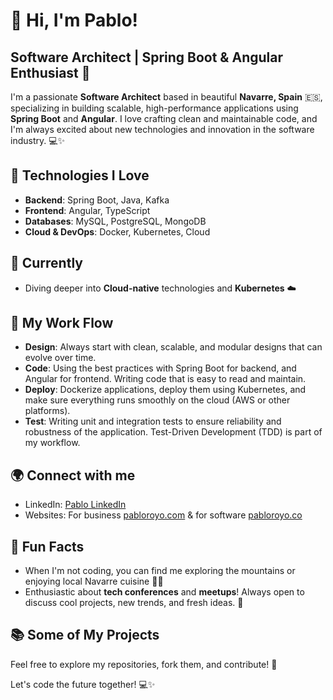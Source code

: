 # 👋 Hi, I'm Pablo! 

## Software Architect | Spring Boot & Angular Enthusiast 🚀

I'm a passionate **Software Architect** based in beautiful **Navarre, Spain** 🇪🇸, specializing in building scalable, high-performance applications using **Spring Boot** and **Angular**. I love crafting clean and maintainable code, and I'm always excited about new technologies and innovation in the software industry. 💻✨

## 🚀 Technologies I Love

- **Backend**: Spring Boot, Java, Kafka
- **Frontend**: Angular, TypeScript
- **Databases**: MySQL, PostgreSQL, MongoDB
- **Cloud & DevOps**: Docker, Kubernetes, Cloud

## 🌱 Currently

- Diving deeper into **Cloud-native** technologies and **Kubernetes** ☁️

## 🔧 My Work Flow

- **Design**: Always start with clean, scalable, and modular designs that can evolve over time.
- **Code**: Using the best practices with Spring Boot for backend, and Angular for frontend. Writing code that is easy to read and maintain.
- **Deploy**: Dockerize applications, deploy them using Kubernetes, and make sure everything runs smoothly on the cloud (AWS or other platforms).
- **Test**: Writing unit and integration tests to ensure reliability and robustness of the application. Test-Driven Development (TDD) is part of my workflow.

## 🌍 Connect with me

- LinkedIn: [Pablo LinkedIn](https://www.linkedin.com/in/pablo-royo)
- Websites: For business [pabloroyo.com](https://pabloroyo.com) & for software [pabloroyo.co](https://pabloroyo.co) 
  
## 🎯 Fun Facts

- When I'm not coding, you can find me exploring the mountains or enjoying local Navarre cuisine 🍷🍴
- Enthusiastic about **tech conferences** and **meetups**! Always open to discuss cool projects, new trends, and fresh ideas. 🎤

## 📚 Some of My Projects

Feel free to explore my repositories, fork them, and contribute! 🚀

Let's code the future together! 💻✨
